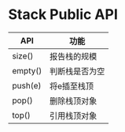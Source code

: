 
# Stack Public API

| API     | 功能           |
| ------- | -------------- |
| size()  | 报告栈的规模   |
| empty() | 判断栈是否为空 |
| push(e) | 将e插至栈顶    |
| pop()   | 删除栈顶对象   |
| top()   | 引用栈顶对象   |
